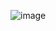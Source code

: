 ![image](https://user-images.githubusercontent.com/487999/79708354-29074a80-82fa-11ea-80df-0db3962fb453.png)
